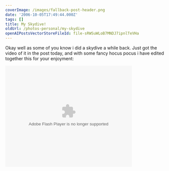 ```yaml
---
coverImage: /images/fallback-post-header.png
date: '2006-10-05T17:49:44.000Z'
tags: []
title: My Skydive!
oldUrl: /photos-personal/my-skydive
openAIPostsVectorStoreFileId: file-sRWSuWLoB7MNDJ7ipnlTeVHa
---
```


Okay well as some of you know i did a skydive a while back. Just got the video of it in the post today, and with some fancy hocus pocus i have edited together this for your enjoyment:

<!-- more -->

<embed width="400" height="320" menu="true" loop="true" play="true" src="/wp-content/uploads/Flash/skydive/flvplayer.swf" pluginspage="https://www.macromedia.com/go/getflashplayer" type="application/x-shockwave-flash"></embed>
